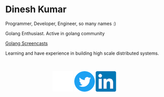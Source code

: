 # Dinesh Kumar

Programmer, Developer, Engineer, so many names :)

Golang Enthusiast. Active in golang community

[Golang Screencasts](./screencasts.md)

Learning and have experience in building high scale distributed systems.




<br/>
<br/>
<div align="center" class="footer">
<a href="https://github.com/devdinu/" rel="devdinu-github"><img src="assets/images/github.png" id="github-link"></a> 
<a href="https://twitter.com/devdineshkumar?ref_src=twsrc%5Etfw" class="imglinks"><img src="assets/images/twitter.png" id="twitter-link"></a>
<a href="https://www.linkedin.com/in/dinesh-kumar/" class="imglinks"><img src="assets/images/linkedin.png" id="linkedin-link"></a>
</div>
